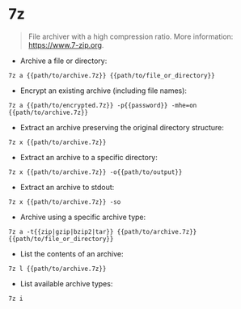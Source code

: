 # 7z

> File archiver with a high compression ratio.
> More information: <https://www.7-zip.org>.

- Archive a file or directory:

`7z a {{path/to/archive.7z}} {{path/to/file_or_directory}}`

- Encrypt an existing archive (including file names):

`7z a {{path/to/encrypted.7z}} -p{{password}} -mhe=on {{path/to/archive.7z}}`

- Extract an archive preserving the original directory structure:

`7z x {{path/to/archive.7z}}`

- Extract an archive to a specific directory:

`7z x {{path/to/archive.7z}} -o{{path/to/output}}`

- Extract an archive to stdout:

`7z x {{path/to/archive.7z}} -so`

- Archive using a specific archive type:

`7z a -t{{zip|gzip|bzip2|tar}} {{path/to/archive.7z}} {{path/to/file_or_directory}}`

- List the contents of an archive:

`7z l {{path/to/archive.7z}}`

- List available archive types:

`7z i`
